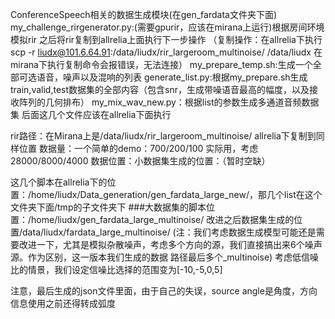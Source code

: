 ConferenceSpeech相关的数据生成模块(在gen_fardata文件夹下面)
my_challenge_rirgenerator.py:(需要gpurir，应该在mirana上运行)根据房间环境模拟rir
之后将rir复制到allrelia上面执行下一步操作
（复制操作：在allrelia下执行scp -r liudx@101.6.64.91:/data/liudx/rir_largeroom_multinoise/ /data/liudx
在mirana下执行复制命令会报错误，无法连接）
my_prepare_temp.sh:生成一个全部可选语音，噪声以及混响的列表
generate_list.py:根据my_prepare.sh生成train,valid,test数据集的全部内容（包含snr，生成带噪语音最高的幅度，以及接收阵列的几何排布）
my_mix_wav_new.py：根据list的参数生成多通道音频数据集
后面这几个文件应该在allrelia下面执行

rir路径：在Mirana上是/data/liudx/rir_largeroom_multinoise/
allrelia下复制到同样位置
数据量：一个简单的demo：700/200/100
实际用，考虑28000/8000/4000
数据位置：小数据集生成的位置：（暂时空缺）

这几个脚本在allrelia下的位置：/home/liudx/Data_generation/gen_fardata_large_new/，那几个list在这个文件夹下面/tmp的子文件夹下
###大数据集的脚本位置：/home/liudx/gen_fardata_large_multinoise/
改进之后数据集生成的位置/data/liudx/fardata_large_multinoise/
(注：我们考虑数据生成模型可能还是需要改进一下，尤其是模拟杂散噪声，考虑多个方向的源，我们直接搞出来6个噪声源。作为区别，这一版本我们生成的数据
路径最后多个_multinoise)
考虑低信噪比的情景，我们设定信噪比选择的范围变为[-10,-5,0,5]

注意，最后生成的json文件里面，由于自己的失误，source angle是角度，方向信息使用之前还得转成弧度


